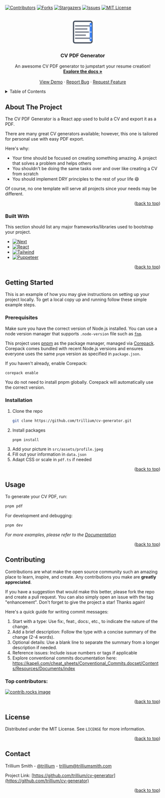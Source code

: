 <!-- Improved compatibility of back to top link: See: https://github.com/othneildrew/Best-README-Template/pull/73 -->

<a id="readme-top"></a>

<!-- PROJECT SHIELDS -->
<!--
*** Reference links are enclosed in brackets [ ] instead of parentheses ( ).
*** See the bottom of this document for the declaration of the reference variables
*** for contributors-url, forks-url, etc. This is an optional, concise syntax you may use.
*** https://www.markdownguide.org/basic-syntax/#reference-style-links
-->

[![Contributors][contributors-shield]][contributors-url] [![Forks][forks-shield]][forks-url] [![Stargazers][stars-shield]][stars-url] [![Issues][issues-shield]][issues-url] [![MIT License][license-shield]][license-url]

<!-- PROJECT LOGO -->
<br />
<div align="center">
  <a href="https://github.com/trillium/cv-generator">
    <img src="app/icon.svg" alt="Logo" width="80" height="80">
  </a>

  <h3 align="center">CV PDF Generator</h3>

  <p align="center">
    An awesome CV PDF generator to jumpstart your resume creation!
    <br />
    <a href="https://github.com/trillium/cv-generator"><strong>Explore the docs »</strong></a>
    <br />
    <br />
    <a href="https://github.com/trillium/cv-generator">View Demo</a>
    ·
    <a href="https://github.com/trillium/cv-generator/issues/new?labels=bug&template=bug-report---.md">Report Bug</a>
    ·
    <a href="https://github.com/trillium/cv-generator/issues/new?labels=enhancement&template=feature-request---.md">Request Feature</a>
  </p>
</div>

<!-- TABLE OF CONTENTS -->
<details>
  <summary>Table of Contents</summary>
  <ol>
    <li>
      <a href="#about-the-project">About The Project</a>
      <ul>
        <li><a href="#built-with">Built With</a></li>
      </ul>
    </li>
    <li>
      <a href="#getting-started">Getting Started</a>
      <ul>
        <li><a href="#prerequisites">Prerequisites</a></li>
        <li><a href="#installation">Installation</a></li>
      </ul>
    </li>
    <li><a href="#usage">Usage</a></li>
    <li><a href="#contributing">Contributing</a></li>
    <li><a href="#license">License</a></li>
    <li><a href="#contact">Contact</a></li>
  </ol>
</details>

<!-- ABOUT THE PROJECT -->

## About The Project

The CV PDF Generator is a React app used to build a CV and export it as a PDF.

There are many great CV generators available; however, this one is tailored for personal use with easy PDF export.

Here's why:

- Your time should be focused on creating something amazing. A project that solves a problem and helps others
- You shouldn't be doing the same tasks over and over like creating a CV from scratch
- You should implement DRY principles to the rest of your life :smile:

Of course, no one template will serve all projects since your needs may be different.

<p align="right">(<a href="#readme-top">back to top</a>)</p>

### Built With

This section should list any major frameworks/libraries used to bootstrap your project.

- [![Next][Next.js]][Next-url]
- [![React][React.js]][React-url]
- [![Tailwind][Tailwind.css]][Tailwind-url]
- [![Puppeteer][Puppeteer.js]][Puppeteer-url]

<p align="right">(<a href="#readme-top">back to top</a>)</p>

<!-- GETTING STARTED -->

## Getting Started

This is an example of how you may give instructions on setting up your project locally. To get a local copy up and running follow these simple example steps.

### Prerequisites

Make sure you have the correct version of Node.js installed. You can use a node version manager that supports `.node-version` file such as [`fnm`](https://github.com/Schniz/fnm).

This project uses [pnpm](https://pnpm.io/) as the package manager, managed via [Corepack](https://nodejs.org/api/corepack.html). Corepack comes bundled with recent Node.js versions and ensures everyone uses the same `pnpm` version as specified in `package.json`.

If you haven't already, enable Corepack:

```sh
corepack enable
```

You do not need to install pnpm globally. Corepack will automatically use the correct version.

### Installation

1. Clone the repo
   ```sh
   git clone https://github.com/trillium/cv-generator.git
   ```
2. Install packages
   ```sh
   pnpm install
   ```
3. Add your picture in `src/assets/profile.jpeg`
4. Fill out your information in `data.json`
5. Adapt CSS or scale in `pdf.ts` if needed

<p align="right">(<a href="#readme-top">back to top</a>)</p>

<!-- USAGE EXAMPLES -->

## Usage

To generate your CV PDF, run:

```sh
pnpm pdf
```

For development and debugging:

```sh
pnpm dev
```

_For more examples, please refer to the [Documentation](https://github.com/trillium/cv-generator)_

<p align="right">(<a href="#readme-top">back to top</a>)</p>

<!-- CONTRIBUTING -->

## Contributing

Contributions are what make the open source community such an amazing place to learn, inspire, and create. Any contributions you make are **greatly appreciated**.

If you have a suggestion that would make this better, please fork the repo and create a pull request. You can also simply open an issue with the tag "enhancement". Don't forget to give the project a star! Thanks again!

Here's a quick guide for writing commit messages:

1. Start with a type: Use fix:, feat:, docs:, etc., to indicate the nature of the change.
2. Add a brief description: Follow the type with a concise summary of the change (2-4 words).
3. Optional details: Use a blank line to separate the summary from a longer description if needed.
4. Reference issues: Include issue numbers or tags if applicable
5. Explore conventional commits documentation here: https://kapeli.com/cheat_sheets/Conventional_Commits.docset/Contents/Resources/Documents/index

### Top contributors:

<a href="https://github.com/trillium/cv-generator/graphs/contributors">
  <img src="https://contrib.rocks/image?repo=trillium/cv-generator" alt="contrib.rocks image" />
</a>

<p align="right">(<a href="#readme-top">back to top</a>)</p>

<!-- LICENSE -->

## License

Distributed under the MIT License. See `LICENSE` for more information.

<p align="right">(<a href="#readme-top">back to top</a>)</p>

<!-- CONTACT -->

## Contact

Trillium Smith - [@trillium](https://github.com/trillium) - trillium@trilliumsmith.com

Project Link: [https://github.com/trillium/cv-generator](https://github.com/trillium/cv-generator)

<p align="right">(<a href="#readme-top">back to top</a>)</p>

<!-- MARKDOWN LINKS & IMAGES -->
<!-- https://www.markdownguide.org/basic-syntax/#reference-style-links -->

[contributors-shield]: https://img.shields.io/github/contributors/trillium/cv-generator.svg?style=for-the-badge
[contributors-url]: https://github.com/trillium/cv-generator/graphs/contributors
[forks-shield]: https://img.shields.io/github/forks/trillium/cv-generator.svg?style=for-the-badge
[forks-url]: https://github.com/trillium/cv-generator/network/members
[stars-shield]: https://img.shields.io/github/stars/trillium/cv-generator.svg?style=for-the-badge
[stars-url]: https://github.com/trillium/cv-generator/stargazers
[issues-shield]: https://img.shields.io/github/issues/trillium/cv-generator.svg?style=for-the-badge
[issues-url]: https://github.com/trillium/cv-generator/issues
[license-shield]: https://img.shields.io/github/license/trillium/cv-generator.svg?style=for-the-badge
[license-url]: https://github.com/trillium/cv-generator/blob/master/LICENSE
[React.js]: https://img.shields.io/badge/React-20232A?style=for-the-badge&logo=react&logoColor=61DAFB
[React-url]: https://reactjs.org/
[Next.js]: https://img.shields.io/badge/next.js-000000?style=for-the-badge&logo=nextdotjs&logoColor=white
[Next-url]: https://nextjs.org/
[Tailwind.css]: https://img.shields.io/badge/Tailwind_CSS-38B2AC?style=for-the-badge&logo=tailwind-css&logoColor=white
[Tailwind-url]: https://tailwindcss.com/
[Puppeteer.js]: https://img.shields.io/badge/Puppeteer-40B5A4?style=for-the-badge&logo=puppeteer&logoColor=white
[Puppeteer-url]: https://pptr.dev/
